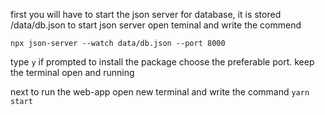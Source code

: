 first you will have to start the json server for database,
it is stored /data/db.json
to start json server open teminal and write the commend

`npx json-server --watch data/db.json --port 8000`

type `y` if prompted to install the package
choose the preferable port.
keep the terminal open and running

next to run the web-app
open new terminal and write the command
`yarn start`

